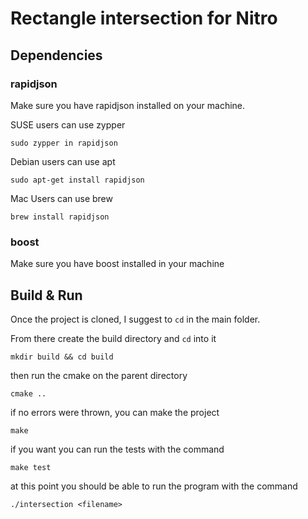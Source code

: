 # Rectangle intersection for Nitro
## Dependencies
### rapidjson
Make sure you have rapidjson installed on your machine.

SUSE users can use zypper
```
sudo zypper in rapidjson
```
Debian users can use apt
```
sudo apt-get install rapidjson
```
Mac Users can use brew
```
brew install rapidjson

```
### boost
Make sure you have boost installed in your machine
## Build & Run
Once the project is cloned, I suggest to `cd` in the main folder. 

From there create the build directory and `cd` into it
```
mkdir build && cd build
```
then run the cmake on the parent directory
```
cmake ..
```
if no errors were thrown, you can make the project
```
make
```

if you want you can run the tests with the command
```
make test
```

at this point you should be able to run the program with the command
```
./intersection <filename>
```

